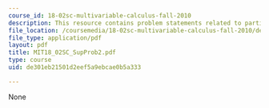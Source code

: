 ```yaml
---
course_id: 18-02sc-multivariable-calculus-fall-2010
description: This resource contains problem statements related to partial differentiation.
file_location: /coursemedia/18-02sc-multivariable-calculus-fall-2010/de301eb21501d2eef5a9ebcae0b5a333_MIT18_02SC_SupProb2.pdf
file_type: application/pdf
layout: pdf
title: MIT18_02SC_SupProb2.pdf
type: course
uid: de301eb21501d2eef5a9ebcae0b5a333

---
```

None